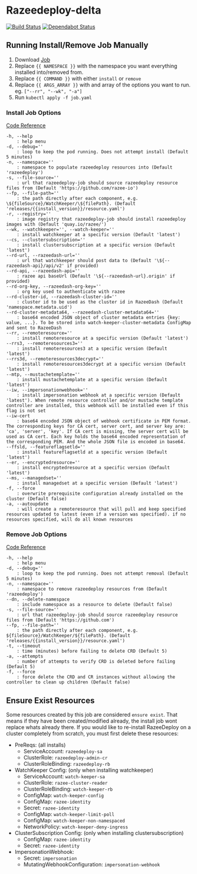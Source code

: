 # Razeedeploy-delta

[![Build Status](https://travis-ci.com/razee-io/razeedeploy-delta.svg?branch=master)](https://travis-ci.com/razee-io/razeedeploy-delta)
[![Dependabot Status](https://api.dependabot.com/badges/status?host=github&repo=razee-io/razeedeploy-delta)](https://dependabot.com)

## Running Install/Remove Job Manually

1. Download [Job](https://github.com/razee-io/razeedeploy-delta/releases/latest/download/job.yaml)
1. Replace `{{ NAMESPACE }}` with the namespace you want everything installed into/removed from.
1. Replace `{{ COMMAND }}` with either `install` or `remove`
1. Replace `{{ ARGS_ARRAY }}` with and array of the options you want to run. eg. `["--rr", "--wk", "-a"]`
1. Run `kubectl apply -f job.yaml`

### Install Job Options

[Code Reference](https://github.com/razee-io/razeedeploy-delta/blob/master/src/install.js#L35-L63)

```text
-h, --help
    : help menu
-d, --debug=''
    : loop to keep the pod running. Does not attempt install (Default 5 minutes)
-n, --namespace=''
    : namespace to populate razeedeploy resources into (Default 'razeedeploy')
-s, --file-source=''
    : url that razeedeploy-job should source razeedeploy resource files from (Default 'https://github.com/razee-io')
--fp, --file-path=''
    : the path directly after each component, e.g. \${fileSource}/WatchKeeper/\${filePath}. (Default 'releases/{{install_version}}/resource.yaml')
-r, --registry=''
    : image registry that razeedeploy-job should install razeedeploy images with (Default 'quay.io/razee/')
--wk, --watchkeeper='', --watch-keeper=''
    : install watchkeeper at a specific version (Default 'latest')
--cs, --clustersubscription=''
    : install clustersubscription at a specific version (Default 'latest')
--rd-url, --razeedash-url=''
    : url that watchkeeper should post data to (Default '\${--razeedash-api}/api/v2' if provided)
--rd-api, --razeedash-api=''
    : razee api baseUrl (Default '\${--razeedash-url}.origin' if provided)
--rd-org-key, --razeedash-org-key=''
    : org key used to authenticate with razee
--rd-cluster-id, --razeedash-cluster-id=''
    : cluster id to be used as the cluster id in RazeeDash (Default 'namespace.metadata.uid')
--rd-cluster-metadata64, --razeedash-cluster-metadata64=''
    : base64 encoded JSON object of cluster metadata entries {key: value, ...}. To be stored into watch-keeper-cluster-metadata ConfigMap and sent to RazeeDash
--rr, --remoteresource=''
    : install remoteresource at a specific version (Default 'latest')
--rrs3, --remoteresources3=''
    : install remoteresources3 at a specific version (Default 'latest')
--rrs3d, --remoteresources3decrypt=''
    : install remoteresources3decrypt at a specific version (Default 'latest')
--mtp, --mustachetemplate=''
    : install mustachetemplate at a specific version (Default 'latest')
--iw, --impersonationwebhook=''
    : install impersonation webhook at a specific version (Default 'latest'). When remote resource controller and/or mustache template controller are installed, this webhook will be installed even if this flag is not set
--iw-cert
    : base64 encoded JSON object of webhook certificate in PEM format. The corresponding keys for CA cert, server cert, and server key are: 'ca', 'server', 'key'. If CA cert is missing, the server cert will be used as CA cert. Each key holds the base64 encoded representation of the corresponding PEM. And the whole JSON file is encoded in base64.
--ffsld, --featureflagsetld=''
    : install featureflagsetld at a specific version (Default 'latest')
--er, --encryptedresource=''
    : install encryptedresource at a specific version (Default 'latest')
--ms, --managedset=''
    : install managedset at a specific version (Default 'latest')
-f, --force
    : overwrite prerequisite configuration already installed on the cluster (Default false)
-a, --autoupdate
    : will create a remoteresource that will pull and keep specified resources updated to latest (even if a version was specified). if no resources specified, will do all known resources
```

### Remove Job Options

[Code Reference](https://github.com/razee-io/razeedeploy-delta/blob/master/src/remove.js#L33-L49)

```text
-h, --help
    : help menu
-d, --debug=''
    : loop to keep the pod running. Does not attempt removal (Default 5 minutes)
-n, --namespace=''
    : namespace to remove razeedeploy resources from (Default 'razeedeploy')
--dn, --delete-namespace
    : include namespace as a resource to delete (Default false)
-s, --file-source=''
    : url that razeedeploy-job should source razeedeploy resource files from (Default 'https://github.com')
--fp, --file-path=''
    : the path directly after each component, e.g. ${fileSource}/WatchKeeper/${filePath}. (Default 'releases/{{install_version}}/resource.yaml')
-t, --timeout
    : time (minutes) before failing to delete CRD (Default 5)
-a, --attempts
    : number of attempts to verify CRD is deleted before failing (Default 5)
-f, --force
    : force delete the CRD and CR instances without allowing the controller to clean up children (Default false)
```

## Ensure Exist Resources

Some resources created by this job are considered `ensure exist`. That means
if they have been created/modified already, the install job wont replace whats
already there. If you would like to re-install RazeeDeploy on a cluster completely
from scratch, you must first delete these resources:

- PreReqs: (all installs)
  - ServiceAccount: `razeedeploy-sa`
  - ClusterRole: `razeedeploy-admin-cr`
  - ClusterRoleBinding: `razeedeploy-rb`
- WatchKeeper Config: (only when installing watchkeeper)
  - ServiceAccount: `watch-keeper-sa`
  - ClusterRole: `razee-cluster-reader`
  - ClusterRoleBinding: `watch-keeper-rb`
  - ConfigMap: `watch-keeper-config`
  - ConfigMap: `razee-identity`
  - Secret: `razee-identity`
  - ConfigMap: `watch-keeper-limit-poll`
  - ConfigMap: `watch-keeper-non-namespaced`
  - NetworkPolicy: `watch-keeper-deny-ingress`
- ClusterSubscription Config: (only when installing clustersubscription)
  - ConfigMap: `razee-identity`
  - Secret: `razee-identity`
- ImpersonationWebhook:
  - Secret: `impersonation`
  - MutatingWebhookConfiguration: `impersonation-webhook`
